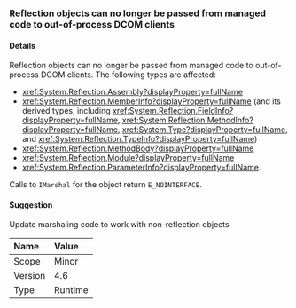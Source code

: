### Reflection objects can no longer be passed from managed code to out-of-process DCOM clients

#### Details

Reflection objects can no longer be passed from managed code to out-of-process DCOM clients. The following types are affected:<ul><li><xref:System.Reflection.Assembly?displayProperty=fullName></li><li><xref:System.Reflection.MemberInfo?displayProperty=fullName> (and its derived types, including <xref:System.Reflection.FieldInfo?displayProperty=fullName>, <xref:System.Reflection.MethodInfo?displayProperty=fullName>, <xref:System.Type?displayProperty=fullName>, and <xref:System.Reflection.TypeInfo?displayProperty=fullName>)</li><li><xref:System.Reflection.MethodBody?displayProperty=fullName></li><li><xref:System.Reflection.Module?displayProperty=fullName></li><li><xref:System.Reflection.ParameterInfo?displayProperty=fullName>.</li></ul>Calls to <code>IMarshal</code> for the object return <code>E_NOINTERFACE</code>.

#### Suggestion

Update marshaling code to work with non-reflection objects

| Name    | Value       |
|:--------|:------------|
| Scope   |Minor|
|Version|4.6|
|Type|Runtime|
